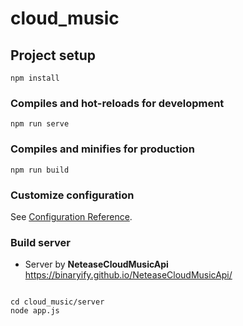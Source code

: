 # cloud_music

## Project setup

```
npm install
```

### Compiles and hot-reloads for development

```
npm run serve
```

### Compiles and minifies for production

```
npm run build
```

### Customize configuration

See [Configuration Reference](https://cli.vuejs.org/config/).

### Build server

- Server by **NeteaseCloudMusicApi** https://binaryify.github.io/NeteaseCloudMusicApi/

```shell

cd cloud_music/server
node app.js
```

